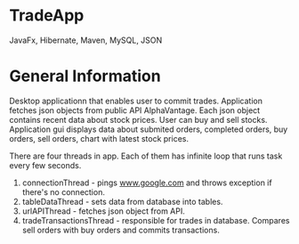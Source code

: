 # TradeApp
JavaFx, Hibernate, Maven, MySQL, JSON

# General Information
Desktop applicationn that enables user to commit trades. Application fetches json objects from public API AlphaVantage. Each json object contains recent data about stock prices. User can buy and sell stocks.  
Application gui displays data about submited orders, completed orders, buy orders, sell orders, chart with latest stock prices.

There are four threads in app. Each of them has infinite loop that runs task every few seconds.
1. connectionThread - pings www.google.com and throws exception if there's no connection.
2. tableDataThread - sets data from database into tables.
3. urlAPIThread - fetches json object from API.
4. tradeTransactionsThread - responsible for trades in database. Compares sell orders with buy orders and commits transactions.

